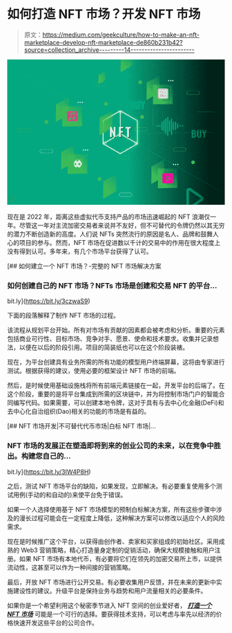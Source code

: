 # 如何打造 NFT 市场？开发 NFT 市场

> 原文：<https://medium.com/geekculture/how-to-make-an-nft-marketplace-develop-nft-marketplace-de860b231b42?source=collection_archive---------14----------------------->

![](img/b9d8da6ee7254524c19d06f67488ecb2.png)

现在是 2022 年，距离这些虚拟代币支持产品的市场迅速崛起的 NFT 浪潮仅一年。尽管这一年对主流加密交易者来说并不友好，但不可替代的令牌仍然以其无穷的潜力不断创造新的高度。人们说 NFTs 突然流行的原因是名人、品牌和鼓舞人心的项目的参与。然而，NFT 市场在促进数以千计的交易中的作用在很大程度上没有得到认可。多年来，有几个市场平台获得了认可。

[](https://bit.ly/3czwaS9) [## 如何建立一个 NFT 市场？-完整的 NFT 市场解决方案

### 如何创建自己的 NFT 市场？NFTs 市场是创建和交易 NFT 的平台…

bit.ly](https://bit.ly/3czwaS9) 

下面的段落解释了制作 NFT 市场的过程。

该流程从规划平台开始。所有对市场有贡献的因素都会被考虑和分析。重要的元素包括商业可行性、目标市场、竞争对手、愿景、使命和技术要求。收集并记录想法，以便在以后的阶段引用。项目的简装纸也可以在这个阶段装裱。

现在，为平台创建具有业务所需的所有功能的模型用户终端屏幕，这将由专家进行测试。根据获得的建议，使用必要的框架设计 NFT 市场的前端。

然后，是时候使用基础设施栈将所有前端元素链接在一起，开发平台的后端了。在这个阶段，重要的是将平台集成到所需的区块链中，并为将控制市场门户的智能合同编写代码。如果需要，可以创建本地令牌，这对于具有与去中心化金融(DeFi)和去中心化自治组织(Dao)相关的功能的市场是有益的。

[](https://bit.ly/3IW4P8H) [## NFT 市场开发|不可替代代币市场|白标 NFT 市场|…

### NFT 市场的发展正在塑造即将到来的创业公司的未来，以在竞争中胜出。构建您自己的…

bit.ly](https://bit.ly/3IW4P8H) 

之后，测试 NFT 市场平台的缺陷，如果发现，立即解决。有必要重复使用多个测试用例(手动的和自动的)来使平台免于错误。

如果一个人选择使用基于 NFT 市场模型的预制白标解决方案，所有这些步骤中涉及的漫长过程可能会在一定程度上降低，这种解决方案可以修改以适应个人的风险需求。

现在是时候推广这个平台，以获得由创作者、卖家和买家组成的初始社区。采用成熟的 Web3 营销策略，精心打造量身定制的促销活动，确保大规模接触和用户注册。如果 NFT 市场有本地代币，有必要将它们在领先的加密交易所上市，以提供流动性，这甚至可以作为一种间接的营销策略。

最后，开放 NFT 市场进行公开交易。有必要收集用户反馈，并在未来的更新中实施建设性的建议。升级平台是保持业务与趋势和用户流量相关的必要条件。

如果你是一个希望利用这个秘密季节进入 NFT 空间的创业爱好者， [***打造一个 NFT 市场***](https://bit.ly/3czwaS9) 可能是一个可行的选择。要获得技术支持，可以考虑与率先以经济的价格快速开发这些平台的公司合作。